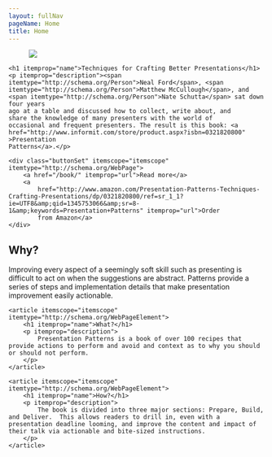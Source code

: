 ```yaml
---
layout: fullNav
pageName: Home
title: Home
---
```


<article class="tagline" itemscope="itemscope" itemtype="http://schema.org/WebPageElement">
	<figure><a href="http://www.informit.com/store/product.aspx?isbn=0321820800" itemprop="url"><img src="{{ site.pathing.baseURL }}/images/module/home/book-cover.jpg" /></a></figure>

	<h1 itemprop="name">Techniques for Crafting Better Presentations</h1>
	<p itemprop="description"><span itemtype="http://schema.org/Person">Neal Ford</span>, <span itemtype="http://schema.org/Person">Matthew McCullough</span>, and <span itemtype="http://schema.org/Person">Nate Schutta</span> sat down four years
	ago at a table and discussed how to collect, write about, and
	share the knowledge of many presenters with the world of
	occasional and frequent presenters. The result is this book: <a
	href="http://www.informit.com/store/product.aspx?isbn=0321820800" >Presentation
	Patterns</a>.</p>

	<div class="buttonSet" itemscope="itemscope" itemtype="http://schema.org/WebPage">
		<a href="/book/" itemprop="url">Read more</a> 
		<a
			href="http://www.amazon.com/Presentation-Patterns-Techniques-Crafting-Presentations/dp/0321820800/ref=sr_1_1?ie=UTF8&amp;qid=1345753066&amp;sr=8-1&amp;keywords=Presentation+Patterns" itemprop="url">Order
			from Amazon</a>
	</div>
</article>

<span class="featured">
	<article itemscope="itemscope" itemtype="http://schema.org/WebPageElement">
		<h1 itemprop="name">Why?</h1>
		<p itemprop="description">
			Improving every aspect of a seemingly soft skill such as presenting is difficult to act on when the
			suggestions are abstract. Patterns provide a series of steps and implementation details that make
			presentation improvement easily actionable.
		</p>
	</article>
	
	<article itemscope="itemscope" itemtype="http://schema.org/WebPageElement">
		<h1 itemprop="name">What?</h1>
		<p itemprop="description">
			Presentation Patterns is a book of over 100 recipes that provide actions to perform and avoid and context as to why you should or should not perform.
		</p>
	</article>
	
	<article itemscope="itemscope" itemtype="http://schema.org/WebPageElement">
		<h1 itemprop="name">How?</h1>
		<p itemprop="description">
			The book is divided into three major sections: Prepare, Build, and Deliver.  This allows readers to drill in, even with a presentation deadline looming, and improve the content and impact of their talk via actionable and bite-sized instructions.
		</p>
	</article>
</span>
